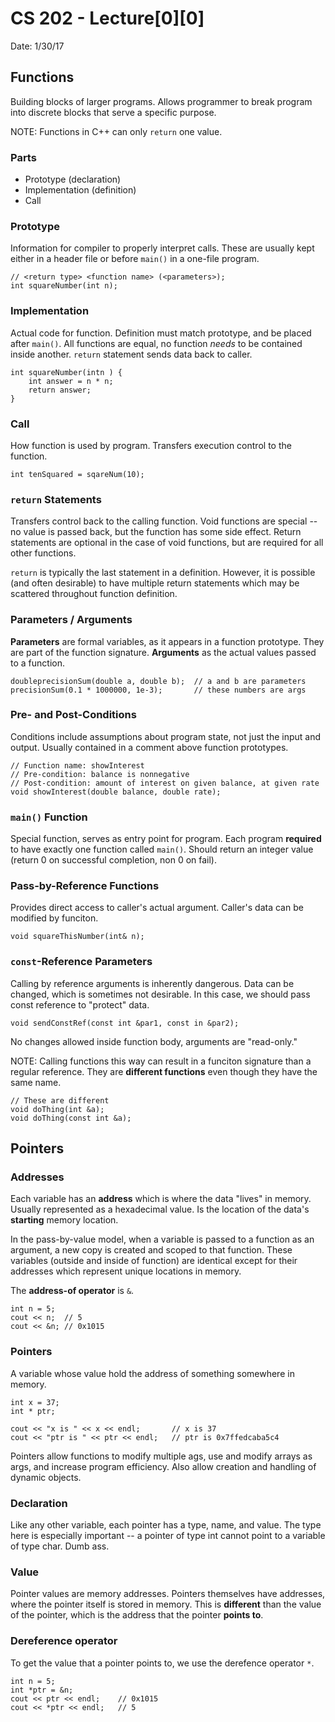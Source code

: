 # CS 202 - Lecture[0][0]
Date: 1/30/17

## Functions
Building blocks of larger programs. Allows programmer to break program
into discrete blocks that serve a specific purpose.

NOTE: Functions in C++ can only `return` one value.

### Parts
- Prototype (declaration)
- Implementation (definition)
- Call

### Prototype
Information for compiler to properly interpret calls. These are usually
kept either in a header file or before `main()` in a one-file program.
```
// <return type> <function name> (<parameters>);
int squareNumber(int n);
```

### Implementation
Actual code for function. Definition must match prototype, and be placed
after `main()`. All functions are equal, no function *needs* to be
contained inside another. `return` statement sends data back to caller.

```
int squareNumber(intn ) {
    int answer = n * n;
    return answer;
}
```

### Call
How function is used by program. Transfers execution control to the
function.

```
int tenSquared = sqareNum(10);
```

### `return` Statements
Transfers control back to the calling function. Void functions are
special -- no value is passed back, but the function has some side
effect. Return statements are optional in the case of void functions,
but are required for all other functions.

`return` is typically the last statement in a definition. However, it
is possible (and often desirable) to have multiple return statements
which may be scattered throughout function definition.

### Parameters / Arguments
**Parameters** are formal variables, as it appears in a function prototype.
They are part of the function signature. **Arguments** as the actual
values passed to a function.

```
doubleprecisionSum(double a, double b);  // a and b are parameters
precisionSum(0.1 * 1000000, 1e-3);       // these numbers are args
```

### Pre- and Post-Conditions
Conditions include assumptions about program state, not just the input
and output. Usually contained in a comment above function prototypes.

```
// Function name: showInterest
// Pre-condition: balance is nonnegative
// Post-condition: amount of interest on given balance, at given rate
void showInterest(double balance, double rate);
```

### `main()` Function
Special function, serves as entry point for program. Each program
**required** to have exactly one function called `main()`. Should return
an integer value (return 0 on successful completion, non 0 on fail).

### Pass-by-Reference Functions
Provides direct access to caller's actual argument. Caller's data can be
modified by funciton.

```
void squareThisNumber(int& n);
```

### `const`-Reference Parameters
Calling by reference arguments is inherently dangerous. Data can be
changed, which is sometimes not desirable. In this case, we should pass
const reference to "protect" data.

```
void sendConstRef(const int &par1, const in &par2);
```

No changes allowed inside function body, arguments are "read-only."

NOTE: Calling functions this way can result in a funciton signature
than a regular reference. They are **different functions** even though
they have the same name.

```
// These are different
void doThing(int &a);
void doThing(const int &a);
```

## Pointers

### Addresses
Each variable has an **address** which is where the data "lives" in
memory. Usually represented as a hexadecimal value. Is the location
of the data's **starting** memory location.

In the pass-by-value model, when a variable is passed to a function as
an argument, a new copy is created and scoped to that function. These
variables (outside and inside of function) are identical except for
their addresses which represent unique locations in memory.

The **address-of operator** is `&`.

```
int n = 5;
cout << n;  // 5
cout << &n; // 0x1015
```

### Pointers
A variable whose value hold the address of something somewhere in
memory.

```
int x = 37;
int * ptr;

cout << "x is " << x << endl;       // x is 37
cout << "ptr is " << ptr << endl;   // ptr is 0x7ffedcaba5c4
```

Pointers allow functions to modify multiple ags, use and modify arrays
as args, and increase program efficiency. Also allow creation and
handling of dynamic objects.

### Declaration
Like any other variable, each pointer has a type, name, and value. The
type here is especially important -- a pointer of type int cannot point
to a variable of type char. Dumb ass.

### Value
Pointer values are memory addresses. Pointers themselves have addresses,
where the pointer itself is stored in memory. This is **different** than
the value of the pointer, which is the address that the pointer **points
to**.

### Dereference operator
To get the value that a pointer points to, we use the derefence operator
`*`.

```
int n = 5;
int *ptr = &n;
cout << ptr << endl;    // 0x1015
cout << *ptr << endl;   // 5
```


